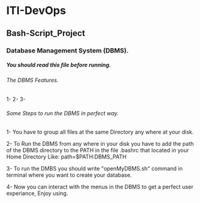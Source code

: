 # ITI-DevOps

## Bash-Script_Project

### Database Management System (DBMS).

##### You should read this file before running.

###### The DBMS Features.

1-
2-
3-

###### Some Steps to run the DBMS in perfect way.

1- You have to group all files at the same Directory any where at your disk.

2- To Run the DBMS from any where in your disk you have to add the path of the DBMS directory
to the PATH in the file .bashrc that located in your Home Directory Like: path=\$PATH:DBMS_PATH

3- To run the DMBS you should write "openMyDBMS.sh" command in terminal where you want to create your database.

4- Now you can interact with the menus in the DBMS to get a perfect user experiance, Enjoy using.
